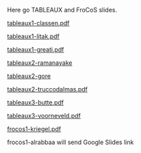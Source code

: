 Here go TABLEAUX and FroCoS slides.


[tableaux1-classen.pdf](tableaux1-classen.pdf)

[tableaux1-litak.pdf](tableaux1-litak.pdf)

[tableaux1-greati.pdf](tableaux1-greati.pdf)


[tableaux2-ramanayake](tableaux2-ramanayake.pdf)

[tableaux2-gore](tableaux2-gore.pdf)

[tableaux2-truccodalmas.pdf](tableaux2-truccodalmas.pdf)


[tableaux3-butte.pdf](tableaux3-butte.pdf)

[tableaux3-voorneveld.pdf](tableaux3-voorneveld.pdf)


[frocos1-kriegel.pdf](frocos1-kriegel.pdf)

frocos1-alrabbaa will send Google Slides link


